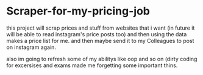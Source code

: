 # Scraper-for-my-pricing-job
this project will scrap prices and stuff from websites that i want (in future it will be able to read instagram's price posts too) and then using the data makes a price list for me. and then maybe send it to my Colleagues to post on instagram again.

also im going to refresh some of my abilitys like oop and so on
(dirty coding for excersises and exams made me forgetting some important thins.

